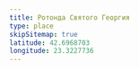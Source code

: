 ```yaml
---
title: Ротонда Святого Георгия
type: place
skipSitemap: true
latitude: 42.6968703
longitude: 23.3227736
---
```


